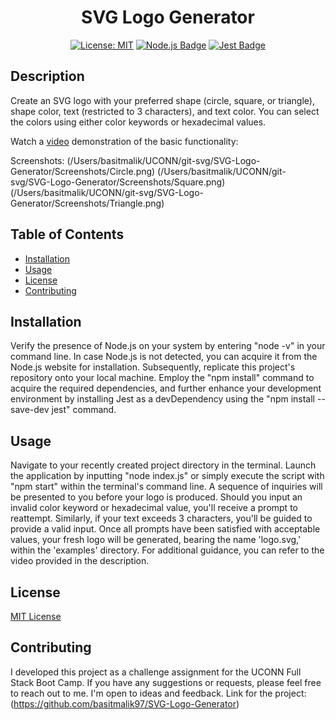 <div align="center">
  
  # SVG Logo Generator

  [![License: MIT](https://img.shields.io/badge/License-MIT-yellow.svg)](https://opensource.org/licenses/MIT)
  [![Node.js Badge](https://img.shields.io/badge/Node.js-393?logo=nodedotjs&logoColor=fff&style=flat)](https://nodejs.org/en) 
  [![Jest Badge](https://img.shields.io/badge/Jest-C21325?logo=jest&logoColor=fff&style=flat)](https://jestjs.io/)
  
</div>

## Description

Create an SVG logo with your preferred shape (circle, square, or triangle), shape color, text (restricted to 3 characters), and text color. You can select the colors using either color keywords or hexadecimal values.

Watch a [video](https://drive.google.com/file/d/1pQpRNS-wJl5NYGYyE0JOhp1kBzS3Yaih/view?usp=sharing) demonstration of the basic functionality:

Screenshots: 
(/Users/basitmalik/UCONN/git-svg/SVG-Logo-Generator/Screenshots/Circle.png)
(/Users/basitmalik/UCONN/git-svg/SVG-Logo-Generator/Screenshots/Square.png)
(/Users/basitmalik/UCONN/git-svg/SVG-Logo-Generator/Screenshots/Triangle.png)


## Table of Contents

* [Installation](#installation)
* [Usage](#usage)
* [License](#license)
* [Contributing](#contributing)

## Installation

Verify the presence of Node.js on your system by entering "node -v" in your command line. In case Node.js is not detected, you can acquire it from the Node.js website for installation. Subsequently, replicate this project's repository onto your local machine. Employ the "npm install" command to acquire the required dependencies, and further enhance your development environment by installing Jest as a devDependency using the "npm install --save-dev jest" command.

## Usage

Navigate to your recently created project directory in the terminal. Launch the application by inputting "node index.js" or simply execute the script with "npm start" within the terminal's command line. A sequence of inquiries will be presented to you before your logo is produced. Should you input an invalid color keyword or hexadecimal value, you'll receive a prompt to reattempt. Similarly, if your text exceeds 3 characters, you'll be guided to provide a valid input. Once all prompts have been satisfied with acceptable values, your fresh logo will be generated, bearing the name 'logo.svg,' within the 'examples' directory. For additional guidance, you can refer to the video provided in the description.


## License

[MIT License](https://opensource.org/licenses/MIT)

## Contributing

I developed this project as a challenge assignment for the UCONN Full Stack Boot Camp. If you have any suggestions or requests, please feel free to reach out to me. I'm open to ideas and feedback.
Link for the project:(https://github.com/basitmalik97/SVG-Logo-Generator)

